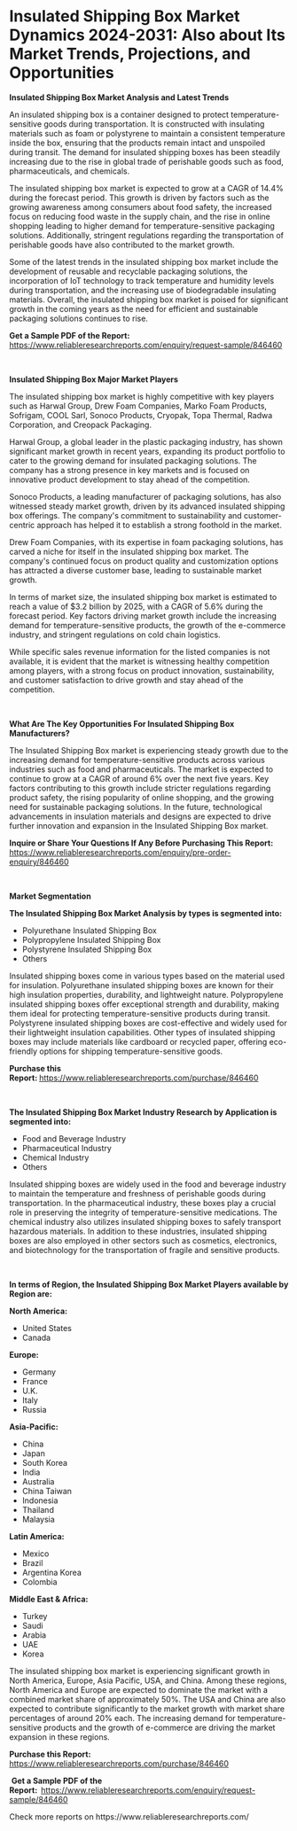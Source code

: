 <p><h1>Insulated Shipping Box Market Dynamics 2024-2031: Also about Its Market Trends, Projections, and Opportunities</h1></p><p><strong>Insulated Shipping Box Market Analysis and Latest Trends</strong></p>
<p><p>An insulated shipping box is a container designed to protect temperature-sensitive goods during transportation. It is constructed with insulating materials such as foam or polystyrene to maintain a consistent temperature inside the box, ensuring that the products remain intact and unspoiled during transit. The demand for insulated shipping boxes has been steadily increasing due to the rise in global trade of perishable goods such as food, pharmaceuticals, and chemicals.</p><p>The insulated shipping box market is expected to grow at a CAGR of 14.4% during the forecast period. This growth is driven by factors such as the growing awareness among consumers about food safety, the increased focus on reducing food waste in the supply chain, and the rise in online shopping leading to higher demand for temperature-sensitive packaging solutions. Additionally, stringent regulations regarding the transportation of perishable goods have also contributed to the market growth.</p><p>Some of the latest trends in the insulated shipping box market include the development of reusable and recyclable packaging solutions, the incorporation of IoT technology to track temperature and humidity levels during transportation, and the increasing use of biodegradable insulating materials. Overall, the insulated shipping box market is poised for significant growth in the coming years as the need for efficient and sustainable packaging solutions continues to rise.</p></p>
<p><strong>Get a Sample PDF of the Report:&nbsp;</strong> <a href="https://www.reliableresearchreports.com/enquiry/request-sample/846460">https://www.reliableresearchreports.com/enquiry/request-sample/846460</a></p>
<p>&nbsp;</p>
<p><strong>Insulated Shipping Box Major Market Players</strong></p>
<p><p>The insulated shipping box market is highly competitive with key players such as Harwal Group, Drew Foam Companies, Marko Foam Products, Sofrigam, COOL Sarl, Sonoco Products, Cryopak, Topa Thermal, Radwa Corporation, and Creopack Packaging.</p><p>Harwal Group, a global leader in the plastic packaging industry, has shown significant market growth in recent years, expanding its product portfolio to cater to the growing demand for insulated packaging solutions. The company has a strong presence in key markets and is focused on innovative product development to stay ahead of the competition.</p><p>Sonoco Products, a leading manufacturer of packaging solutions, has also witnessed steady market growth, driven by its advanced insulated shipping box offerings. The company's commitment to sustainability and customer-centric approach has helped it to establish a strong foothold in the market.</p><p>Drew Foam Companies, with its expertise in foam packaging solutions, has carved a niche for itself in the insulated shipping box market. The company's continued focus on product quality and customization options has attracted a diverse customer base, leading to sustainable market growth.</p><p>In terms of market size, the insulated shipping box market is estimated to reach a value of $3.2 billion by 2025, with a CAGR of 5.6% during the forecast period. Key factors driving market growth include the increasing demand for temperature-sensitive products, the growth of the e-commerce industry, and stringent regulations on cold chain logistics.</p><p>While specific sales revenue information for the listed companies is not available, it is evident that the market is witnessing healthy competition among players, with a strong focus on product innovation, sustainability, and customer satisfaction to drive growth and stay ahead of the competition.</p></p>
<p>&nbsp;</p>
<p><strong>What Are The Key Opportunities For Insulated Shipping Box Manufacturers?</strong></p>
<p><p>The Insulated Shipping Box market is experiencing steady growth due to the increasing demand for temperature-sensitive products across various industries such as food and pharmaceuticals. The market is expected to continue to grow at a CAGR of around 6% over the next five years. Key factors contributing to this growth include stricter regulations regarding product safety, the rising popularity of online shopping, and the growing need for sustainable packaging solutions. In the future, technological advancements in insulation materials and designs are expected to drive further innovation and expansion in the Insulated Shipping Box market.</p></p>
<p><strong>Inquire or Share Your Questions If Any Before Purchasing This Report:</strong> <a href="https://www.reliableresearchreports.com/enquiry/pre-order-enquiry/846460">https://www.reliableresearchreports.com/enquiry/pre-order-enquiry/846460</a></p>
<p>&nbsp;</p>
<p><strong>Market Segmentation</strong></p>
<p><strong>The Insulated Shipping Box Market Analysis by types is segmented into:</strong></p>
<p><ul><li>Polyurethane Insulated Shipping Box</li><li>Polypropylene Insulated Shipping Box</li><li>Polystyrene Insulated Shipping Box</li><li>Others</li></ul></p>
<p><p>Insulated shipping boxes come in various types based on the material used for insulation. Polyurethane insulated shipping boxes are known for their high insulation properties, durability, and lightweight nature. Polypropylene insulated shipping boxes offer exceptional strength and durability, making them ideal for protecting temperature-sensitive products during transit. Polystyrene insulated shipping boxes are cost-effective and widely used for their lightweight insulation capabilities. Other types of insulated shipping boxes may include materials like cardboard or recycled paper, offering eco-friendly options for shipping temperature-sensitive goods.</p></p>
<p><strong>Purchase this Report:&nbsp;</strong><a href="https://www.reliableresearchreports.com/purchase/846460">https://www.reliableresearchreports.com/purchase/846460</a></p>
<p>&nbsp;</p>
<p><strong>The Insulated Shipping Box Market Industry Research by Application is segmented into:</strong></p>
<p><ul><li>Food and Beverage Industry</li><li>Pharmaceutical Industry</li><li>Chemical Industry</li><li>Others</li></ul></p>
<p><p>Insulated shipping boxes are widely used in the food and beverage industry to maintain the temperature and freshness of perishable goods during transportation. In the pharmaceutical industry, these boxes play a crucial role in preserving the integrity of temperature-sensitive medications. The chemical industry also utilizes insulated shipping boxes to safely transport hazardous materials. In addition to these industries, insulated shipping boxes are also employed in other sectors such as cosmetics, electronics, and biotechnology for the transportation of fragile and sensitive products.</p></p>
<p>&nbsp;</p>
<p><strong>In terms of Region, the Insulated Shipping Box Market Players available by Region are:</strong></p>
<p>
    <p> <strong> North America: </strong>
        <ul>
            <li>United States</li>
            <li>Canada</li>
        </ul>
        </p> 
    <p> <strong> Europe: </strong>
        <ul>
            <li>Germany</li>
            <li>France</li>
            <li>U.K.</li>
            <li>Italy</li>
            <li>Russia</li>
        </ul>
        </p> 
    <p> <strong> Asia-Pacific: </strong>
        <ul>
            <li>China</li>
            <li>Japan</li>
            <li>South Korea</li>
            <li>India</li>
            <li>Australia</li>
            <li>China Taiwan</li>
            <li>Indonesia</li>
            <li>Thailand</li>
            <li>Malaysia</li>
        </ul>
        </p> 
    <p> <strong> Latin America: </strong>
        <ul>
            <li>Mexico</li>
            <li>Brazil</li>
            <li>Argentina Korea</li>
            <li>Colombia</li>
        </ul>
        </p> 
    <p> <strong> Middle East & Africa: </strong>
        <ul>
            <li>Turkey</li>
            <li>Saudi</li>
            <li>Arabia</li>
            <li>UAE</li>
            <li>Korea</li>
        </ul>
    </p>
    </p>
<p><p>The insulated shipping box market is experiencing significant growth in North America, Europe, Asia Pacific, USA, and China. Among these regions, North America and Europe are expected to dominate the market with a combined market share of approximately 50%. The USA and China are also expected to contribute significantly to the market growth with market share percentages of around 20% each. The increasing demand for temperature-sensitive products and the growth of e-commerce are driving the market expansion in these regions.</p></p>
<p><strong>Purchase this Report: </strong><a href="https://www.reliableresearchreports.com/purchase/846460">https://www.reliableresearchreports.com/purchase/846460</a></p>
<p>&nbsp;<strong>Get a Sample PDF of the Report:&nbsp;&nbsp;</strong><a href="https://www.reliableresearchreports.com/enquiry/request-sample/846460">https://www.reliableresearchreports.com/enquiry/request-sample/846460</a></p>
<p><strong></strong></p>
<p>Check more reports on https://www.reliableresearchreports.com/</p>